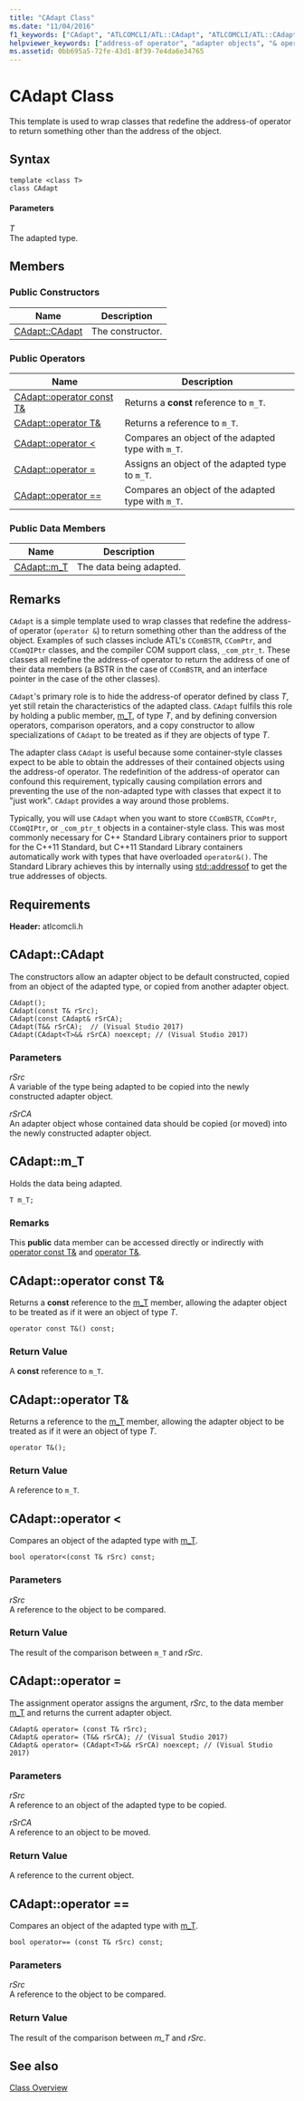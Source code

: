 ```yaml
---
title: "CAdapt Class"
ms.date: "11/04/2016"
f1_keywords: ["CAdapt", "ATLCOMCLI/ATL::CAdapt", "ATLCOMCLI/ATL::CAdapt::CAdapt", "ATLCOMCLI/ATL::CAdapt::m_T"]
helpviewer_keywords: ["address-of operator", "adapter objects", "& operator, address-of operator", "CAdapt class"]
ms.assetid: 0bb695a5-72fe-43d1-8f39-7e4da6e34765
---
```

# CAdapt Class

This template is used to wrap classes that redefine the address-of operator to return something other than the address of the object.

## Syntax

```
template <class T>
class CAdapt
```

#### Parameters

*T*<br/>
The adapted type.

## Members

### Public Constructors

|Name|Description|
|----------|-----------------|
|[CAdapt::CAdapt](#cadapt)|The constructor.|

### Public Operators

|Name|Description|
|----------|-----------------|
|[CAdapt::operator const T&](#operator_const_t_amp)|Returns a **const** reference to `m_T`.|
|[CAdapt::operator T&](#operator_t_amp)|Returns a reference to `m_T`.|
|[CAdapt::operator <](#operator_lt)|Compares an object of the adapted type with `m_T`.|
|[CAdapt::operator =](#operator_eq)|Assigns an object of the adapted type to `m_T`.|
|[CAdapt::operator ==](#operator_eq_eq)|Compares an object of the adapted type with `m_T`.|

### Public Data Members

|Name|Description|
|----------|-----------------|
|[CAdapt::m_T](#m_t)|The data being adapted.|

## Remarks

`CAdapt` is a simple template used to wrap classes that redefine the address-of operator (`operator &`) to return something other than the address of the object. Examples of such classes include ATL's `CComBSTR`, `CComPtr`, and `CComQIPtr` classes, and the compiler COM support class, `_com_ptr_t`. These classes all redefine the address-of operator to return the address of one of their data members (a BSTR in the case of `CComBSTR`, and an interface pointer in the case of the other classes).

`CAdapt`'s primary role is to hide the address-of operator defined by class *T*, yet still retain the characteristics of the adapted class. `CAdapt` fulfils this role by holding a public member, [m_T](#m_t), of type *T*, and by defining conversion operators, comparison operators, and a copy constructor to allow specializations of `CAdapt` to be treated as if they are objects of type *T*.

The adapter class `CAdapt` is useful because some container-style classes expect to be able to obtain the addresses of their contained objects using the address-of operator. The redefinition of the address-of operator can confound this requirement, typically causing compilation errors and preventing the use of the non-adapted type with classes that expect it to "just work". `CAdapt` provides a way around those problems.

Typically, you will use `CAdapt` when you want to store `CComBSTR`, `CComPtr`, `CComQIPtr`, or `_com_ptr_t` objects in a container-style class. This was most commonly necessary for C++ Standard Library containers prior to support for the C++11 Standard, but C++11 Standard Library containers automatically work with types that have overloaded `operator&()`. The Standard Library achieves this by internally using [std::addressof](../../standard-library/memory-functions.md#addressof) to get the true addresses of objects.

## Requirements

**Header:** atlcomcli.h

##  <a name="cadapt"></a>  CAdapt::CAdapt

The constructors allow an adapter object to be default constructed, copied from an object of the adapted type, or copied from another adapter object.

```
CAdapt();
CAdapt(const T& rSrc);
CAdapt(const CAdapt& rSrCA);
CAdapt(T&& rSrCA);  // (Visual Studio 2017)
CAdapt(CAdapt<T>&& rSrCA) noexcept; // (Visual Studio 2017)
```

### Parameters

*rSrc*<br/>
A variable of the type being adapted to be copied into the newly constructed adapter object.

*rSrCA*<br/>
An adapter object whose contained data should be copied (or moved) into the newly constructed adapter object.

##  <a name="m_t"></a>  CAdapt::m_T

Holds the data being adapted.

```
T m_T;
```

### Remarks

This **public** data member can be accessed directly or indirectly with [operator const T&](#operator_const_t_amp) and [operator T&](#operator_t_amp).

##  <a name="operator_const_t_amp"></a>  CAdapt::operator const T&amp;

Returns a **const** reference to the [m_T](#m_t) member, allowing the adapter object to be treated as if it were an object of type *T*.

```
operator const T&() const;
```

### Return Value

A **const** reference to `m_T`.

##  <a name="operator_t_amp"></a>  CAdapt::operator T&amp;

Returns a reference to the [m_T](#m_t) member, allowing the adapter object to be treated as if it were an object of type *T*.

```
operator T&();
```

### Return Value

A reference to `m_T`.

##  <a name="operator_lt"></a>  CAdapt::operator &lt;

Compares an object of the adapted type with [m_T](#m_t).

```
bool operator<(const T& rSrc) const;
```

### Parameters

*rSrc*<br/>
A reference to the object to be compared.

### Return Value

The result of the comparison between `m_T` and *rSrc*.

##  <a name="operator_eq"></a>  CAdapt::operator =

The assignment operator assigns the argument, *rSrc*, to the data member [m_T](#m_t) and returns the current adapter object.

```
CAdapt& operator= (const T& rSrc);
CAdapt& operator= (T&& rSrCA); // (Visual Studio 2017)
CAdapt& operator= (CAdapt<T>&& rSrCA) noexcept; // (Visual Studio 2017)
```

### Parameters

*rSrc*<br/>
A reference to an object of the adapted type to be copied.

*rSrCA*<br/>
A reference to an object to be moved.

### Return Value

A reference to the current object.

##  <a name="operator_eq_eq"></a>  CAdapt::operator ==

Compares an object of the adapted type with [m_T](#m_t).

```
bool operator== (const T& rSrc) const;
```

### Parameters

*rSrc*<br/>
A reference to the object to be compared.

### Return Value

The result of the comparison between *m_T* and *rSrc*.

## See also

[Class Overview](../../atl/atl-class-overview.md)

